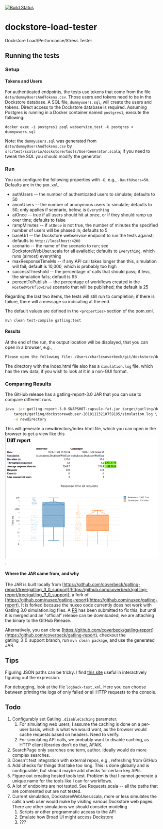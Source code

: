 [![Build Status](https://travis-ci.org/dockstore/dockstore-load-tester.svg?branch=master)](https://travis-ci.org/dockstore/dockstore-load-tester.svg?branch=master)

# dockstore-load-tester
Dockstore Load/Performance/Stress Tester

## Running the tests

### Setup

#### Tokens and Users

For authenticated endpoints, the tests use tokens that come from the file `data/dummyUsersAndTokens.csv`.
Those users and tokens need to be in the Dockstore database. A SQL file, `dummyusers.sql`, will create
the users and tokens. Direct access to the Dockstore database is required. Assuming Postgres is running in a Docker
container named `postgres1`, execute the following:

```
docker exec -i postgres1 psql webservice_test -U postgres < dummyusers.sql
```

Note: the `dummyusers.sql` was generated from `data/dummyUsersAndTokens.csv` 
by `src/test/scala/io/dockstore/tools/UserGenerator.scala`; if you need to tweak the SQL you
should modify the generator.

### Run

You can configure the following properties with `-D`, e.g., `-DauthUsers=50`. Defaults are in the `pom.xml`.

* authUsers -- the number of authenticated users to simulate; defaults to 50
* anonUsers -- the number of anonymous users to simulate; defaults to 50; only applies if scenario, below, is `Everything`
* atOnce -- true if all users should hit at once, or if they should ramp up over time; defaults to false
* rampMinutes -- if `atOnce` is not true, the number of minutes the specified number of users will be phased in; defaults to 5
* baseUrl -- the Dockstore webservice endpoint to run the tests against; defaults to `http://localhost:4200`
* scenario -- the name of the scenario to run; see DockstoreWebUser.scala for all available; defaults to `Everything`, which runs (almost) everything
* maxResponseTimeMs -- if any API call takes longer than this, simulation will fail; default is 10,000, which is probably too high
* successThreshold -- the percentage of calls that should pass; if less, the simulation fails; default is 95
* percentToPublish -- the percentage of workflows created in the `HostedWorkflowCrud` scenario that will be published; the default is 25

Regarding the last two items, the tests will still run to completion; if there is failure, there will a message so indicating at the end.

The default values are defined in the `<properties>` section of the pom.xml.

```bash
mvn clean test-compile gatling:test
```

#### Results

At the end of the run, the output location will be displayed, that you can open in a browser, e.g.,

```bash
Please open the following file: /Users/charlesoverbeck/git/dockstore/dockstore-load-tester/target/gatling/dockstorewebuser-20181108213044663/index.html
```

The directory with the index.html file also has a `simulation.log` file, which has the raw data, if you wish to look at it in a non-GUI
format.

### Comparing Results

The GitHub release has a gatling-report-3.0 JAR that you can use to compare different runs.

```bash
java -jar gatling-report-3.0-SNAPSHOT-capsule-fat.jar target/gatling/dockstorewebuser-20181109062654032/simulation.log \
    target/gatling/dockstorewebuser-20181113210759185/simulation.log \
    -o newdirectory
```

This will generate a newdirectory/index.html file, which you can open in the browser to get a view like this ![nuxeo screenshot](nuxeo-screenshot.png).

#### Where the JAR came from, and why

The JAR is built locally from 
[https://github.com/coverbeck/gatling-report/tree/gatling_3_0_support](https://github.com/coverbeck/gatling-report/tree/gatling_3_0_support),
a fork of [https://github.com/nuxeo/gatling-report](https://github.com/nuxeo/gatling-report). It is forked because
the nuxeo code currently does not work with Gatling 3.0 simulation.log files. A [PR](https://github.com/nuxeo/gatling-report/pull/14) has
been submitted to fix this, but until it is merged and an "official" release can be downloaded, we are attaching the binary to the
GitHub Release.

Alternatively, you can clone [https://github.com/coverbeck/gatling-report](https://github.com/coverbeck/gatling-report), checkout
the gatling_3_0_support branch, run `mvn clean package`, and use the generated JAR. 

## Tips

Figuring JSON paths can be tricky. I find [this site](http://jsonpath.herokuapp.com/) useful in interactively figuring out the
expression.

For debugging, look at the file `logback-test.xml`. Here you can choose between printing the logs of only failed or all HTTP requests to the console.

## Todo

1. Configurably set Gatling `.disableCaching` parameter.
   1. For simulating web users, I assume the caching is done
on a per-user basis, which is what we would want, as the browser would cache requests based on headers. Need to verify.
   2. For simulating API calls, we probably want to disable caching, as HTTP client libraries don't do that, AFAIK.
1. SearchPage only searches one term, author. Ideally would do more complex searches.
1. Doesn't test integration with external repos, e.g., refreshing from GitHub
1. Add checks for things that take too long. This is done globally and is configurable, but should maybe add checks
for certain key APIs.
1. Figure out creating hosted tools test. Problem is that I cannot generate a unique name for the tools like I can for workflows.
1. A lot of endpoints are not tested. See Requests.scala -- all the paths that are commented out are not tested.
1. Current simulation, DockstoreWebUser.scala, more or less simulates the calls a web user would make by
visiting various Dockstore web pages. There are other simulations we should consider modeling
    1. Scripts or other programmatic access to the API
    1. Emulate how Broad UI might access Dockstore
    1. ??? 

